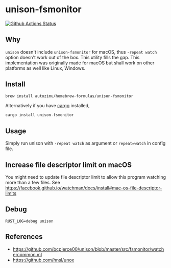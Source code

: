 # unison-fsmonitor

[![Github Actions Status](https://github.com/autozimu/unison-fsmonitor/workflows/build-and-test/badge.svg)](https://github.com/autozimu/unison-fsmonitor/actions?query=workflow%3Abuild-and-test)

## Why

`unison` doesn't include `unison-fsmonitor` for macOS, thus `-repeat watch` option doesn't work out of the box. This utility fills the gap. This implementation was originally made for macOS but shall work on other platforms as well like Linux, Windows.

## Install

```sh
brew install autozimu/homebrew-formulas/unison-fsmonitor
```

Alternatively if you have [cargo](https://github.com/rust-lang/cargo) installed,

```sh
cargo install unison-fsmonitor
```

## Usage

Simply run unison with `-repeat watch` as argument or `repeat=watch` in config file.

## Increase file descriptor limit on macOS

You might need to update file descriptor limit to allow this program watching
more than a few files. See <https://facebook.github.io/watchman/docs/install#mac-os-file-descriptor-limits>

## Debug

```
RUST_LOG=debug unison
```

## References

- <https://github.com/bcpierce00/unison/blob/master/src/fsmonitor/watchercommon.ml>
- <https://github.com/hnsl/unox>
